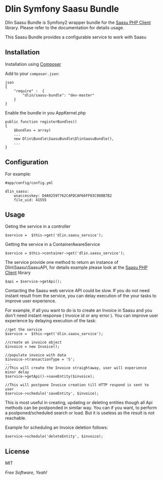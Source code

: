 Dlin Symfony Saasu Bundle
=========

Dlin Saasu Bundle is Symfony2 wrapper bundle for the [Saasu PHP Client](https://github.com/dlin-me/saasu) library. Please refer to the documentation for details usage.


This Saasu Bundle provides a configurable service to work with Saasu





Installation
--------------


Installation using [Composer](http://getcomposer.org/)

Add to your `composer.json`:


    json
    {
        "require" :  {
            "dlin/saasu-bundle": "dev-master"
        }
    }


Enable the bundle in you AppKernel.php


    public function registerBundles()
    {
        $bundles = array(
        ...
        new Dlin\Bundle\SaasuBundle\DlinSaasuBundle(),
        ...
    }


Configuration
--------------
For example:

    #app/config/config.yml

    dlin_saasu:
        wsaccesskey: D4A92597762C4FDCAF66FF03C988B7B2
        file_uid: 41555



Usage
--------------

Geting the service in a controller

    $service =  $this->get('dlin.saasu_service');

Getting the service in a ContainerAwareService

    $service = $this->container->get('dlin.saasu_service');

The service provide one method to return an instance of Dlin\Saasu\SaasuAPI, for details example please look at the [Saasu PHP Client](https://github.com/dlin-me/saasu) library

    $api = $service->getApi();

Contacting the Saasu web service API could be slow. If you do not need instant result from the service, you can delay execution of the your tasks to improve user experience.

For example, if all you want to do is to create an Invoice in Saasu and you don't need instant response ( Invoice id or any error ). You can improve user experience by delaying execution of the task:

	//get the service
    $service =  $this->get('dlin.saasu_service');

	//create an invoice object
	$invoice = new Invoice();

	//populate invoice with data
	$invoice->transactionType = 'S';
	...
	//This will create the Invoice straightaway, user will experience minor delay
	$service->getApi()->saveEntity($invoice);

	//This will postpone Invoice creation till HTTP respond is sent to user
    $service->schedule('saveEntity', $invoice);



This is most useful in creating, updating or deleting entities though all Api methods can be postponded in similar way. You can if you want, to perform a postponed/scheduled  search or load. But it is useless as the result is not reachable.

Example for scheduling an Invoice deletion follows:

    $service->schedule('deleteEntity', $invoice);



License
-

MIT

*Free Software, Yeah!*


